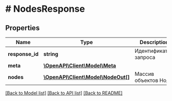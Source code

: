 # # NodesResponse

## Properties

Name | Type | Description | Notes
------------ | ------------- | ------------- | -------------
**response_id** | **string** | Идентификатор запроса | [optional]
**meta** | [**\OpenAPI\Client\Model\Meta**](Meta.md) |  |
**nodes** | [**\OpenAPI\Client\Model\NodeOut[]**](NodeOut.md) | Массив объектов Нода |

[[Back to Model list]](../../README.md#models) [[Back to API list]](../../README.md#endpoints) [[Back to README]](../../README.md)
